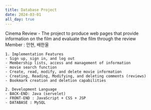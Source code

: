 ```yaml
---
title: Database Project
date: 2024-03-01
all_day: true
---
```


Cinema Review - The project to produce web pages that provide information on the film and evaluate the film through the review<br>
Member : 안현, 배한울<br>

<!--more-->
```
1. Implementation Features
- Sign up, sign in, and log out
- Membership lists, access and management of information
- movie search function
- Create, read, modify, and delete movie information
- Creating, Reading, Modifying, and deleting comments (reviews)
- Bookmark creation and deletion capabilities

2. Development Language
- BACK-END: Java (servelet)
- FRONT-END : JavaScript + CSS + JSP
- DATABASE : MySQL
```